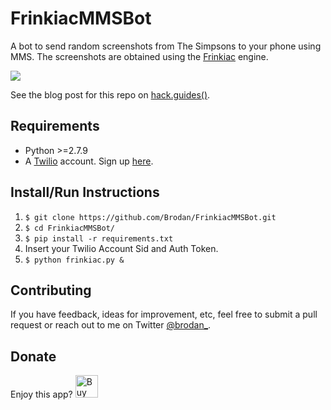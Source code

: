 # FrinkiacMMSBot

A bot to send random screenshots from The Simpsons to your phone using MMS. The screenshots are obtained using the [Frinkiac](https://frinkiac.com/) engine.

![](https://frinkiac.com/img/S07E20/1243008.jpg)

See the blog post for this repo on [hack.guides()](https://www.pluralsight.com/guides/interesting-apis/build-a-simpsons-quote-bot-with-twilio-mms-frinkiac-and-python).

## Requirements

* Python >=2.7.9
* A [Twilio](https://www.twilio.com/) account. Sign up [here](https://www.twilio.com/try-twilio). 

## Install/Run Instructions
1. `$ git clone https://github.com/Brodan/FrinkiacMMSBot.git`
2. `$ cd FrinkiacMMSBot/`
3. `$ pip install -r requirements.txt`
4. Insert your Twilio Account Sid and Auth Token.
5. `$ python frinkiac.py &`

## Contributing
If you have feedback, ideas for improvement, etc, feel free to submit a pull request or reach out to me on Twitter [@brodan_](https://twitter.com/Brodan_).

## Donate
Enjoy this app?
<a href='https://ko-fi.com/A71814ZL' target='_blank'><img height='36' src='https://az743702.vo.msecnd.net/cdn/kofi3.png?v=0' border='0' alt='Buy Me a Coffee at ko-fi.com' /></a>
